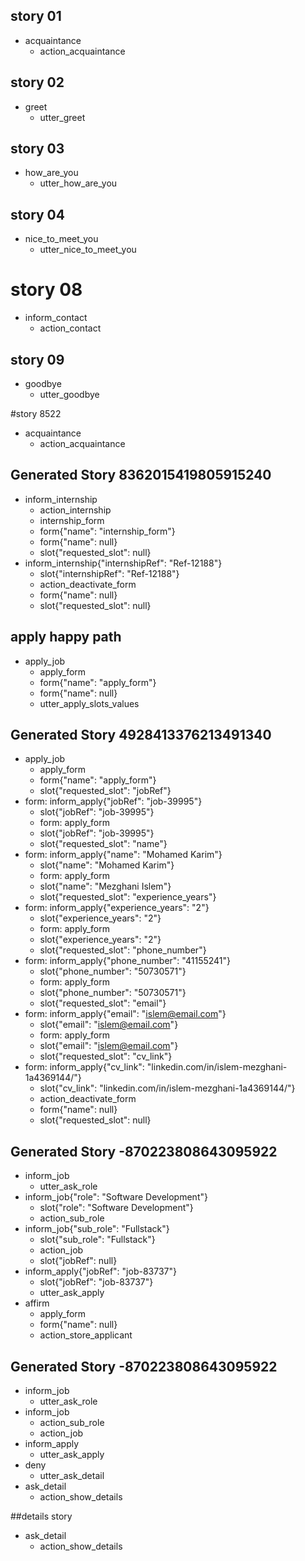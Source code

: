 ## story 01
* acquaintance
    - action_acquaintance

## story 02
* greet
    - utter_greet

## story 03
* how_are_you
    - utter_how_are_you

## story 04 
* nice_to_meet_you
    - utter_nice_to_meet_you

# story 08
* inform_contact
    - action_contact

## story 09 
* goodbye
    - utter_goodbye

#story 8522
* acquaintance
    - action_acquaintance

## Generated Story 8362015419805915240
* inform_internship
    - action_internship
    - internship_form
    - form{"name": "internship_form"}
    - form{"name": null}
    - slot{"requested_slot": null}
* inform_internship{"internshipRef": "Ref-12188"}
    - slot{"internshipRef": "Ref-12188"}
    - action_deactivate_form
    - form{"name": null}
    - slot{"requested_slot": null}

## apply happy path
* apply_job
    - apply_form
    - form{"name": "apply_form"}
    - form{"name": null}
    - utter_apply_slots_values

## Generated Story 4928413376213491340
* apply_job
    - apply_form
    - form{"name": "apply_form"}
    - slot{"requested_slot": "jobRef"}
* form: inform_apply{"jobRef": "job-39995"}
    - slot{"jobRef": "job-39995"}
    - form: apply_form
    - slot{"jobRef": "job-39995"}
    - slot{"requested_slot": "name"}
* form: inform_apply{"name": "Mohamed Karim"}
    - slot{"name": "Mohamed Karim"}
    - form: apply_form
    - slot{"name": "Mezghani Islem"}
    - slot{"requested_slot": "experience_years"}
* form: inform_apply{"experience_years": "2"}
    - slot{"experience_years": "2"}
    - form: apply_form
    - slot{"experience_years": "2"}
    - slot{"requested_slot": "phone_number"}
* form: inform_apply{"phone_number": "41155241"}
    - slot{"phone_number": "50730571"}
    - form: apply_form
    - slot{"phone_number": "50730571"}
    - slot{"requested_slot": "email"}
* form: inform_apply{"email": "islem@email.com"}
    - slot{"email": "islem@email.com"}
    - form: apply_form
    - slot{"email": "islem@email.com"}
    - slot{"requested_slot": "cv_link"}
* form: inform_apply{"cv_link": "linkedin.com/in/islem-mezghani-1a4369144/"}
    - slot{"cv_link": "linkedin.com/in/islem-mezghani-1a4369144/"}
    - action_deactivate_form
    - form{"name": null}
    - slot{"requested_slot": null}

## Generated Story -870223808643095922
* inform_job
    - utter_ask_role
* inform_job{"role": "Software Development"}
    - slot{"role": "Software Development"}
    - action_sub_role
* inform_job{"sub_role": "Fullstack"}
    - slot{"sub_role": "Fullstack"}
    - action_job
    - slot{"jobRef": null}
* inform_apply{"jobRef": "job-83737"}
    - slot{"jobRef": "job-83737"}
    - utter_ask_apply
* affirm 
    - apply_form
    - form{"name": null}
    - action_store_applicant

## Generated Story -870223808643095922
* inform_job
    - utter_ask_role
* inform_job
    - action_sub_role
    - action_job
* inform_apply
    - utter_ask_apply
* deny 
    - utter_ask_detail
* ask_detail
    - action_show_details
    
##details story
* ask_detail
    - action_show_details